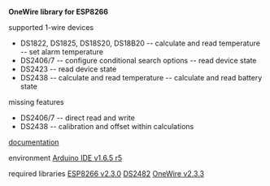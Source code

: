 **OneWire library for ESP8266**

supported 1-wire devices 
- DS1822, DS1825, DS18S20, DS18B20
-- calculate and read temperature
-- set alarm temperature
- DS2406/7
-- configure conditional search options
-- read device state
- DS2423
-- read device state
- DS2438
-- calculate and read temperature
-- calculate and read battery state

missing features
- DS2406/7
-- direct read and write
- DS2438
-- calibration and offset within calculations

[documentation](./doc/Esp1wire.md)

environment
[Arduino IDE v1.6.5 r5](https://www.arduino.cc/download_handler.php?f=/arduino-1.6.5-r5-windows.zip)

required libraries
[ESP8266 v2.3.0](https://github.com/esp8266/Arduino#installing-with-boards-manager) [DS2482](https://github.com/Pfannex/DS18B20_DS2482) [OneWire v2.3.3](https://github.com/PaulStoffregen/OneWire)

